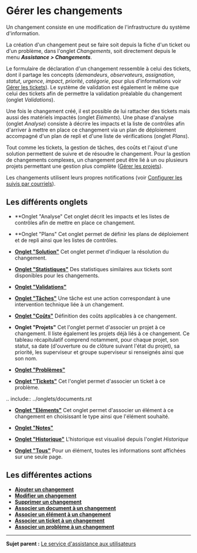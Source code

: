 Gérer les changements
=====================

Un changement consiste en une modification de l'infrastructure du système d'information.

La création d'un changement peut se faire soit depuis la fiche d'un ticket ou d'un problème, dans l'onglet *Changements*, soit directement depuis le menu ***Assistance > Changements***.

Le formulaire de déclaration d'un changement ressemble à celui des tickets, dont il partage les concepts (*demandeurs*, *observateurs*, *assignation*, *statut*, *urgence*, *impact*, *priorité*, *catégorie*, pour plus d'informations voir [Gérer les tickets](04_Module_Assistance/06_Tickets/03_Gérer_les_tickets.md "Les tickets dans GLPI, caractéristiques et utilisation")).
Le système de validation est également le même que celui des tickets afin de permettre la validation préalable du changement (onglet *Validations*).

Une fois le changement créé, il est possible de lui rattacher des tickets mais aussi des matériels impactés (onglet *Eléments*). Une phase d'analyse (onglet *Analyse*) consiste à décrire les impacts et la liste
de contrôles afin d'arriver à mettre en place ce changement via un plan de déploiement accompagné d'un plan de repli et d'une liste de vérifications (onglet *Plans*).

Tout comme les tickets, la gestion de tâches, des coûts et l'ajout d'une solution permettent de suivre et de résoudre le changement. Pour la gestion de changements complexes, un changement peut être lié à un ou plusieurs projets permettant une gestion plus complète ([Gérer les projets](06_Module_Outils/02_Projets/01_Projets.md "Les projets se gèrent depuis le menu Outils > Projets")).

Les changements utilisent leurs propres notifications (voir [Configurer les suivis par courriels](08_Module_Configuration/04_Notifications/02_Configuration_des_suivis_par_courriels.md "La configuration générale des notifications se fait depuis le menu Configuration > Notifications > Configurer les suivis par courriels;")).


Les différents onglets
----------------------

-   **Onglet "Analyse"
    Cet onglet décrit les impacts et les listes de contrôles afin de mettre en place ce changement.


-   **Onglet "Plans"
    Cet onglet permet de définir les plans de déploiement et de repli ainsi que les listes de contrôles.


-   **[Onglet "Solution"](Les_différents_onglets/Onglet_Solution.md)**
    Cet onglet permet d'indiquer la résolution du changement.


-   **[Onglet "Statistiques"](Les_différents_onglets/Onglet_Statistiques.md)**
    Des statistiques similaires aux tickets sont disponibles pour les changements.


-   **[Onglet "Validations"](Les_différents_onglets/Onglet_Validations.md)**


-   **[Onglet "Tâches"](Les_différents_onglets/Onglet_Tâches.md)**
    Une tâche est une action correspondant à une intervention technique liée à un changement.


-   **[Onglet "Coûts"](Les_différents_onglets/Onglet_Coûts.md)**
    Définition des coûts applicables à ce changement.


-   **Onglet "Projets"**
    Cet l'onglet permet d'associer un projet à ce changement. 
    Il liste également les projets déjà liés à ce changement. Ce tableau récapitulatif comprend notamment, pour chaque projet, son statut, sa date (d'ouverture ou de clôture suivant l'état du projet), sa priorité, les superviseur et groupe superviseur si renseignés ainsi que son nom. 


-   **[Onglet "Problèmes"](Les_différents_onglets/Onglet_Problèmes.md)**


-   **[Onglet "Tickets"](Les_différents_onglets/Onglet_Tickets.md)**
    Cet l'onglet permet d'associer un ticket à ce problème. 

.. include:: ../onglets/documents.rst

-   **[Onglet "Eléments"](Les_différents_onglets/Onglet_Eléments.md)**
    Cet onglet permet d'associer un élément à ce changement en choisissant le type ainsi que l'élément souhaité.


-   **[Onglet "Notes"](Les_différents_onglets/Onglet_Notes.md)**


-   **[Onglet "Historique"](Les_différents_onglets/Onglet_Historique.md)**
     L'historique est visualisé depuis l'onglet *Historique*


-   **[Onglet "Tous"](Les_différents_onglets/Onglet_Tous.md)**
     Pour un élément, toutes les informations sont affichées sur une seule page.


Les différentes actions
-----------------------
-   **[Ajouter un changement](Les_différentes_actions/Créer_un_nouvel_objet.md)**
-   **[Modifier un changement](Les_différentes_actions/Modifier_un_objet.md)**
-   **[Supprimer un changement](Les_différentes_actions/Supprimer_un_objet.md)**
-   **[Associer un document à un changement](Les_différentes_actions/Lier_un_document_à_un_objet.md)**
-   **[Associer un élément à un changement](Les_différentes_actions/Onglet_Eléments.md)**
-   **[Associer un ticket à un changement](Les_différentes_actions/Onglet_Tickets.md)**
-   **[Associer un problème à un changement](Les_différentes_actions/Onglet_Problèmes.md)**


--------
**Sujet parent :** [Le service d'assistance aux utilisateurs](04_Module_Assistance/01_Module_Assistance.md "Le service d'Assistance aux utilisateurs de GLPI")
